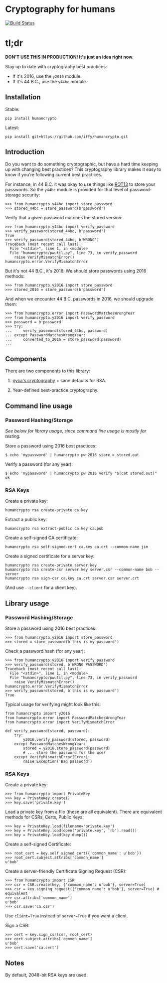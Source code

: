 # Cryptography for humans

[![Build Status](https://travis-ci.org/iffy/humancrypto.svg?branch=master)](https://travis-ci.org/iffy/humancrypto)

# tl;dr

**DON'T USE THIS IN PRODUCTION!  It's just an idea right now.**

Stay up to date with cryptography best practices:

- If it's 2016, use the `y2016` module.
- If it's 44 B.C., use the `y44bc` module.


## Installation

Stable:

    pip install humancrypto

Latest:

    pip install git+https://github.com/iffy/humancrypto.git



## Introduction

Do you want to do something cryptographic, but have a hard time keeping up with changing best practices?  This cryptography library makes it easy to know if you're following current best practices.

For instance, in 44 B.C. it was okay to use things like [ROT13](https://en.wikipedia.org/wiki/ROT13) to store your passwords.  So the `y44bc` module is provided for that level of password-storage security:

    >>> from humancrypto.y44bc import store_password
    >>> stored_44bc = store_password(b'password')

Verify that a given password matches the stored version:

    >>> from humancrypto.y44bc import verify_password
    >>> verify_password(stored_44bc, b'password')
    True
    >>> verify_password(stored_44bc, b'WRONG')
    Traceback (most recent call last):
      File "<stdin>", line 1, in <module>
      File "humancrypto/pwutil.py", line 73, in verify_password
        raise VerifyMismatchError()
    humancrypto.error.VerifyMismatchError

But it's not 44 B.C., it's 2016.  We should store passwords using 2016 methods:

    >>> from humancrypto.y2016 import store_password
    >>> stored_2016 = store_password(b'password')

And when we encounter 44 B.C. passwords in 2016, we should upgrade them:

    >>> from humancrypto.error import PasswordMatchesWrongYear
    >>> from humancrypto.y2016 import verify_password
    >>> password = b'password'
    >>> try:
    ...     verify_password(stored_44bc, password)
    ... except PasswordMatchesWrongYear:
    ...     converted_to_2016 = store_password(password)
    ...


## Components


There are two components to this library:

1. [pyca's cryptography](https://pypi.python.org/pypi/cryptography) + sane defaults for RSA.

2. Year-defined best-practice cryptography.



## Command line usage

### Password Hashing/Storage

*See below for library usage, since command line usage is mostly for testing.*

Store a password using 2016 best practices:

    $ echo 'mypassword' | humancrypto pw 2016 store > stored.out

Verify a password (for any year):

    $ echo 'mypassword' | humancrypto pw 2016 verify "$(cat stored.out)"
    ok


### RSA Keys

Create a private key:

    humancrypto rsa create-private ca.key

Extract a public key:

    humancrypto rsa extract-public ca.key ca.pub

Create a self-signed CA certificate:

    humancrypto rsa self-signed-cert ca.key ca.crt --common-name jim

Create a signed certificate for a server key:

    humancrypto rsa create-private server.key
    humancrypto rsa create-csr server.key server.csr --common-name bob --server
    humancrypto rsa sign-csr ca.key ca.crt server.csr server.crt

(And use `--client` for a client key).


## Library usage

### Password Hashing/Storage

Store a password using 2016 best practices:


    >>> from humancrypto.y2016 import store_password
    >>> stored = store_password(b'this is my password')

Check a password hash (for any year):

    >>> from humancrypto.y2016 import verify_password
    >>> verify_password(stored, b'WRONG PASSWORD')
    Traceback (most recent call last):
      File "<stdin>", line 1, in <module>
      File "humancrypto/pwutil.py", line 73, in verify_password
        raise VerifyMismatchError()
    humancrypto.error.VerifyMismatchError
    >>> verify_password(stored, b'this is my password')
    True

Typical usage for verifying might look like this:

    from humancrypto import y2016
    from humancrypto.error import PasswordMatchesWrongYear
    from humancrypto.error import VerifyMismatchError

    def verify_password(stored, password):
        try:
            y2016.verify_password(stored, password)
        except PasswordMatchesWrongYear:
            stored = y2016.store_password(password)
            # ... store the password for the user
        except VerifyMismatchError(Error):
            raise Exception('Bad password')

### RSA Keys

Create a private key:

    >>> from humancrypto import PrivateKey
    >>> key = PrivateKey.create()
    >>> key.save('private.key')

Load a private key from a file (these are all equivalent).  There are equivalent methods for CSRs, Certs, Public Keys:

    >>> key = PrivateKey.load(filename='private.key')
    >>> key = PrivateKey.load(open('private.key', 'rb').read())
    >>> key = PrivateKey.load(key.dump())

Create a self-signed Certificate:

    >>> root_cert = key.self_signed_cert({'common_name': u'bob'})
    >>> root_cert.subject.attribs['common_name']
    u'bob'

Create a server-friendly Certificate Signing Request (CSR):

    >>> from humancrypto import CSR
    >>> csr = CSR.create(key, {'common_name': u'bob'}, server=True)
    >>> csr = key.signing_request({'common_name': u'bob'}, server=True) # equivalent
    >>> csr.attribs['common_name']
    u'bob'
    >>> csr.save('ca.csr')

Use `client=True` instead of `server=True` if you want a client.

Sign a CSR:

    >>> cert = key.sign_csr(csr, root_cert)
    >>> cert.subject.attribs['common_name']
    u'bob'
    >>> cert.save('ca.cert')


## Notes

By default, 2048-bit RSA keys are used.
